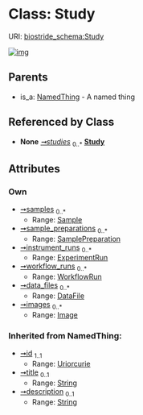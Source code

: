 
# Class: Study



URI: [biostride_schema:Study](https://w3id.org/biostride/schema/Study)


[![img](https://yuml.me/diagram/nofunky;dir:TB/class/[WorkflowRun],[Image]<images%200..*-++[Study&#124;id(i):uriorcurie;title(i):string%20%3F;description(i):string%20%3F],[DataFile]<data_files%200..*-++[Study],[WorkflowRun]<workflow_runs%200..*-++[Study],[ExperimentRun]<instrument_runs%200..*-++[Study],[SamplePreparation]<sample_preparations%200..*-++[Study],[Sample]<samples%200..*-++[Study],[Dataset]++-%20studies%200..*>[Study],[NamedThing]^-[Study],[SamplePreparation],[Sample],[NamedThing],[Image],[ExperimentRun],[Dataset],[DataFile])](https://yuml.me/diagram/nofunky;dir:TB/class/[WorkflowRun],[Image]<images%200..*-++[Study&#124;id(i):uriorcurie;title(i):string%20%3F;description(i):string%20%3F],[DataFile]<data_files%200..*-++[Study],[WorkflowRun]<workflow_runs%200..*-++[Study],[ExperimentRun]<instrument_runs%200..*-++[Study],[SamplePreparation]<sample_preparations%200..*-++[Study],[Sample]<samples%200..*-++[Study],[Dataset]++-%20studies%200..*>[Study],[NamedThing]^-[Study],[SamplePreparation],[Sample],[NamedThing],[Image],[ExperimentRun],[Dataset],[DataFile])

## Parents

 *  is_a: [NamedThing](NamedThing.md) - A named thing

## Referenced by Class

 *  **None** *[➞studies](dataset__studies.md)*  <sub>0..\*</sub>  **[Study](Study.md)**

## Attributes


### Own

 * [➞samples](study__samples.md)  <sub>0..\*</sub>
     * Range: [Sample](Sample.md)
 * [➞sample_preparations](study__sample_preparations.md)  <sub>0..\*</sub>
     * Range: [SamplePreparation](SamplePreparation.md)
 * [➞instrument_runs](study__instrument_runs.md)  <sub>0..\*</sub>
     * Range: [ExperimentRun](ExperimentRun.md)
 * [➞workflow_runs](study__workflow_runs.md)  <sub>0..\*</sub>
     * Range: [WorkflowRun](WorkflowRun.md)
 * [➞data_files](study__data_files.md)  <sub>0..\*</sub>
     * Range: [DataFile](DataFile.md)
 * [➞images](study__images.md)  <sub>0..\*</sub>
     * Range: [Image](Image.md)

### Inherited from NamedThing:

 * [➞id](namedThing__id.md)  <sub>1..1</sub>
     * Range: [Uriorcurie](types/Uriorcurie.md)
 * [➞title](namedThing__title.md)  <sub>0..1</sub>
     * Range: [String](types/String.md)
 * [➞description](namedThing__description.md)  <sub>0..1</sub>
     * Range: [String](types/String.md)
